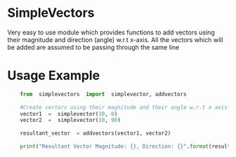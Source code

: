 # SimpleVectors

Very easy to use module which provides functions to add vectors using their magnitude and direction (angle) w.r.t x-axis. 
All the vectors which will be added are assumed to be passing through the same line



# Usage Example

   
```python
    from  simplevectors  import  simplevector, addvectors
    
    #Create vectors using their magnitude and their angle w.r.t x axis in degrees
    vector1  =  simplevector(10, 0)
    vector2  =  simplevector(10, 90)
    
    resultant_vector  = addvectors(vector1, vector2)
    
    print("Resultant Vector Magnitude: {}, Direction: {}".format(resultant_vector.magnitude, resultant_vector.direction))
```
